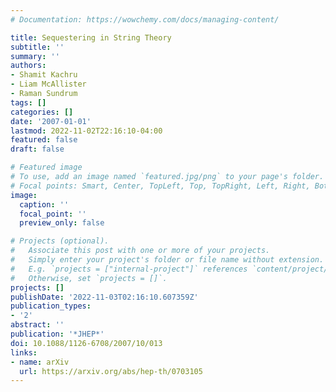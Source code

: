 ```yaml
---
# Documentation: https://wowchemy.com/docs/managing-content/

title: Sequestering in String Theory
subtitle: ''
summary: ''
authors:
- Shamit Kachru
- Liam McAllister
- Raman Sundrum
tags: []
categories: []
date: '2007-01-01'
lastmod: 2022-11-02T22:16:10-04:00
featured: false
draft: false

# Featured image
# To use, add an image named `featured.jpg/png` to your page's folder.
# Focal points: Smart, Center, TopLeft, Top, TopRight, Left, Right, BottomLeft, Bottom, BottomRight.
image:
  caption: ''
  focal_point: ''
  preview_only: false

# Projects (optional).
#   Associate this post with one or more of your projects.
#   Simply enter your project's folder or file name without extension.
#   E.g. `projects = ["internal-project"]` references `content/project/deep-learning/index.md`.
#   Otherwise, set `projects = []`.
projects: []
publishDate: '2022-11-03T02:16:10.607359Z'
publication_types:
- '2'
abstract: ''
publication: '*JHEP*'
doi: 10.1088/1126-6708/2007/10/013
links:
- name: arXiv
  url: https://arxiv.org/abs/hep-th/0703105
---
```

